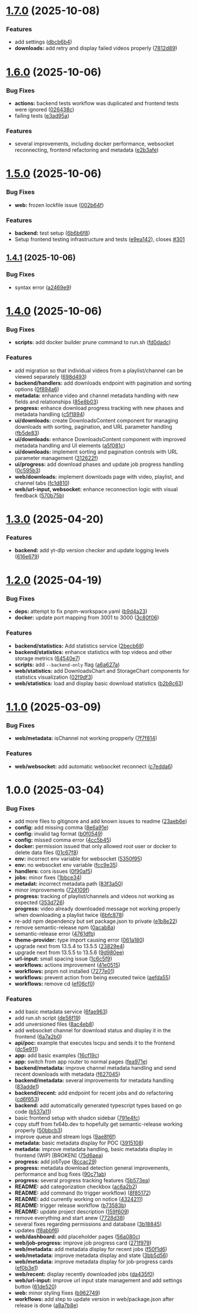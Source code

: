 # [1.7.0](https://github.com/Fx64b/video-archiver/compare/0.1.6.0-BETA...0.1.7.0-BETA) (2025-10-08)


### Features

* add settings ([dbcb6b4](https://github.com/Fx64b/video-archiver/commit/dbcb6b432746a95d27695cc76ab84ca85113b98b))
* **downloads:** add retry and display failed videos properly ([7812d89](https://github.com/Fx64b/video-archiver/commit/7812d891a1a0bf23be6a66f6061e31f7ef043c0d))

# [1.6.0](https://github.com/Fx64b/video-archiver/compare/0.1.5.0-BETA...0.1.6.0-BETA) (2025-10-06)


### Bug Fixes

* **actions:** backend tests workflow was duplicated and frontend tests were ignored ([026438c](https://github.com/Fx64b/video-archiver/commit/026438c82077aed1c52facd30ce47ae5f49ed677))
* failing tests ([e3ad95a](https://github.com/Fx64b/video-archiver/commit/e3ad95ad6b43865e4c541c4978dae67e4b56b8d2))


### Features

* several improvements, including docker performance, websocket reconnecting, frontend refactoring and metadata ([e2b3afe](https://github.com/Fx64b/video-archiver/commit/e2b3afeb18850d6a8f5d3c84000a68aa07532c0a))

# [1.5.0](https://github.com/Fx64b/video-archiver/compare/0.1.4.1-BETA...0.1.5.0-BETA) (2025-10-06)


### Bug Fixes

* **web:** frozen lockfile issue ([002b64f](https://github.com/Fx64b/video-archiver/commit/002b64ff9b4ddcbc12471bb3e69195773cd6de12))


### Features

* **backend:** test setup ([6b6b6f8](https://github.com/Fx64b/video-archiver/commit/6b6b6f85c5648f42e6ae25e53298062cfae02256))
* Setup frontend testing infrastructure and tests ([e9ea142](https://github.com/Fx64b/video-archiver/commit/e9ea1424a8c0936556ca7de1020f242a0504d161)), closes [#301](https://github.com/Fx64b/video-archiver/issues/301)

## [1.4.1](https://github.com/Fx64b/video-archiver/compare/0.1.4.0-BETA...0.1.4.1-BETA) (2025-10-06)


### Bug Fixes

* syntax error ([a2469e9](https://github.com/Fx64b/video-archiver/commit/a2469e9318fa19a92252a0fa91e710e0d05e90ac))

# [1.4.0](https://github.com/Fx64b/video-archiver/compare/0.1.3.0-BETA...0.1.4.0-BETA) (2025-10-06)


### Bug Fixes

* **scripts:** add docker builder prune command to run.sh ([fd0dadc](https://github.com/Fx64b/video-archiver/commit/fd0dadc076f5e203e09e8fa9bcbc3554630dc2d2))


### Features

* add migration so that individual videos from a playlist/channel can be viewed separately ([698d493](https://github.com/Fx64b/video-archiver/commit/698d493af1927f046ac5473f86abe7605452f67a))
* **backend/handlers:** add downloads endpoint with pagination and sorting options ([0f894a6](https://github.com/Fx64b/video-archiver/commit/0f894a6e37363f165ce063154fea6ffd060dfadc))
* **metadata:** enhance video and channel metadata handling with new fields and relationships ([85e8b03](https://github.com/Fx64b/video-archiver/commit/85e8b03e7928bd5ffb79b1df3ef4daac08c8ebd0))
* **progress:** enhance download progress tracking with new phases and metadata handling ([c5f1894](https://github.com/Fx64b/video-archiver/commit/c5f189442ac925376a97ca998029287e37d5582c))
* **ui/downloads:** create DownloadsContent component for managing downloads with sorting, pagination, and URL parameter handling ([fb5de83](https://github.com/Fx64b/video-archiver/commit/fb5de83cbaf2cae8a81def7beebbe23096ccd752))
* **ui/downloads:** enhance DownloadsContent component with improved metadata handling and UI elements ([a5f081c](https://github.com/Fx64b/video-archiver/commit/a5f081c483a6113596aba885a24f2552f511eeb6))
* **ui/downloads:** implement sorting and pagination controls with URL parameter management ([312622f](https://github.com/Fx64b/video-archiver/commit/312622f569e7b1c9611eecdf1e0c8ddec02deafb))
* **ui/progress:** add download phases and update job progress handling ([0c595b3](https://github.com/Fx64b/video-archiver/commit/0c595b38fa573a3819697862a68e9d3ffd0613ea))
* **web/downloads:** implement downloads page with video, playlist, and channel tabs ([fc1d810](https://github.com/Fx64b/video-archiver/commit/fc1d8108f928c72b540b26b4eac7107df9f53ca5))
* **web/url-input, websocket:** enhance reconnection logic with visual feedback ([570b75b](https://github.com/Fx64b/video-archiver/commit/570b75b03b1ed11246e20271e3742be43d79a027))

# [1.3.0](https://github.com/Fx64b/video-archiver/compare/0.1.2.0-BETA...0.1.3.0-BETA) (2025-04-20)


### Features

* **backend:** add yt-dlp version checker and update logging levels ([616e679](https://github.com/Fx64b/video-archiver/commit/616e6793fecdb3c56eab9856de0247e2f2acece1))

# [1.2.0](https://github.com/Fx64b/video-archiver/compare/0.1.1.0-BETA...0.1.2.0-BETA) (2025-04-19)


### Bug Fixes

* **deps:** attempt to fix pnpm-workspace.yaml ([b9d4a23](https://github.com/Fx64b/video-archiver/commit/b9d4a235854da0285bba6d2d6f8c2cd39a2e33b6))
* **docker:** update port mapping from 3001 to 3000 ([3c80f06](https://github.com/Fx64b/video-archiver/commit/3c80f0659cd8978dd54a2c0b7ef5c2ac3caa5e13))


### Features

* **backend/statistics:** Add statistics service ([2becb68](https://github.com/Fx64b/video-archiver/commit/2becb68df845d3075d19d725c99feb276b796c24))
* **backend/statistics:** enhance statistics with top videos and other storage metrics ([64540e7](https://github.com/Fx64b/video-archiver/commit/64540e7beca1853adf70a18ee6cc3102e21c8852))
* **scripts:** add `--backend-only` flag ([a6a627a](https://github.com/Fx64b/video-archiver/commit/a6a627a166b6490e253a8ba1bf914ac9fc661759))
* **web/statistics:** add DownloadsChart and StorageChart components for statistics visualization ([02f9df3](https://github.com/Fx64b/video-archiver/commit/02f9df352889fd8fec60de166a19e4bdc7c108a8))
* **web/statistics:** load and display basic download statistics ([b2b8c63](https://github.com/Fx64b/video-archiver/commit/b2b8c63e262ddba227cde7d767cc0d411d5cc43d))

# [1.1.0](https://github.com/Fx64b/video-archiver/compare/0.1.0.0-BETA...0.1.1.0-BETA) (2025-03-09)


### Bug Fixes

* **web/metadata:** isChannel not working propperly ([7f7f814](https://github.com/Fx64b/video-archiver/commit/7f7f81431305fd602c0d5d190b193772f7d41f7a))


### Features

* **web/websocket:** add automatic websocket reconnect ([c7edda6](https://github.com/Fx64b/video-archiver/commit/c7edda6c73b32a4326a5cbc2d0864295d5ab734e))

# 1.0.0 (2025-03-04)


### Bug Fixes

* add more files to gitignore and add known issues to readme ([23aeb6e](https://github.com/Fx64b/video-archiver/commit/23aeb6e388c6ca6c3c28d977224679e76eb1a6b5))
* **config:** add missing comma ([8e6a91e](https://github.com/Fx64b/video-archiver/commit/8e6a91e273190905d63f76431115121fa452660f))
* **config:** invalid tag format ([b0f0549](https://github.com/Fx64b/video-archiver/commit/b0f05491b298df671ca02599ef25a28d9964e108))
* **config:** missed comma error ([4cc5b45](https://github.com/Fx64b/video-archiver/commit/4cc5b453c93b5f4a48ee2641103a8c6877c30f92))
* **docker:** permission issued that only allowed root user or docker to delete data files ([01c67f8](https://github.com/Fx64b/video-archiver/commit/01c67f8e5970d9c9d0f1f39e52fd241b7e26326f))
* **env:** incorrect env variable for websocket ([5350f95](https://github.com/Fx64b/video-archiver/commit/5350f95926bed132230f57ba24eb3ea8c8476e7a))
* **env:** no websocket env variable ([fcc9e35](https://github.com/Fx64b/video-archiver/commit/fcc9e35fbaaef07ea5be3495ac7bfdbc682dbc5f))
* **handlers:** cors issues ([0f90af5](https://github.com/Fx64b/video-archiver/commit/0f90af5d8a09f026bd2ccb34f5433ce431c6969a))
* **jobs:** minor fixes ([1bbce34](https://github.com/Fx64b/video-archiver/commit/1bbce34b7c76d2b25f417b368927fca1853c07b9))
* **metadat:** incorrect metadata path ([83f3a50](https://github.com/Fx64b/video-archiver/commit/83f3a50cccc84012c64bb9d3f11a9cc3cb1bb0b5))
* minor improvements ([724109f](https://github.com/Fx64b/video-archiver/commit/724109f31bc09b093b984cb9d674c69e1a3b0a59))
* **progress:** tracking of playlist/channels and videos not working as expected ([353d726](https://github.com/Fx64b/video-archiver/commit/353d72612cab82ba38ae73bf6e01e47fabb5f98a))
* **progress:** video already downloaded message not working properly when downloading a playlist twice ([6bfc878](https://github.com/Fx64b/video-archiver/commit/6bfc8784f198841aba3dce2e21cdd68679330ea7))
* re-add npm dependency but set package.json to private ([e1b8e22](https://github.com/Fx64b/video-archiver/commit/e1b8e226e4a623ae79da3524b7f0d35e0ab59e28))
* remove semantic-release npm ([0acab8a](https://github.com/Fx64b/video-archiver/commit/0acab8ae4827a007ad4af1d42c906f0d6df03aea))
* semantic-release error ([4761dfb](https://github.com/Fx64b/video-archiver/commit/4761dfb9f9dbddd387059f72724aa0d1da9ca702))
* **theme-provider:** type import causing error ([061a180](https://github.com/Fx64b/video-archiver/commit/061a1808c5a78f237dcd682bebec582c7c7c5c9a))
* upgrade next from 13.5.4 to 13.5.5 ([23829e4](https://github.com/Fx64b/video-archiver/commit/23829e40f63f0896ff6e3aff37c73f1e9021d17b))
* upgrade next from 13.5.5 to 13.5.6 ([9d980ee](https://github.com/Fx64b/video-archiver/commit/9d980ee4b8954ba966b7ede054fe759f8a1f1448))
* **url-input:** small spacing issue ([1c6c5f9](https://github.com/Fx64b/video-archiver/commit/1c6c5f983e27070129564ff527e3ab2b199d18de))
* **workflows:** actions improvement ([41e0515](https://github.com/Fx64b/video-archiver/commit/41e0515a23570c5b7a88d8452b0fc406813e2f05))
* **workflows:** pnpm not installed ([7277e01](https://github.com/Fx64b/video-archiver/commit/7277e0140314b7fe494a588dd30b325e9881419f))
* **workflows:** prevent action from being executed twice ([aefda55](https://github.com/Fx64b/video-archiver/commit/aefda55e250385c7c97f35cc0357ea8746ba563d))
* **workflows:** remove cd ([ef06cf0](https://github.com/Fx64b/video-archiver/commit/ef06cf026a9921db3dbf7c6d620779f885443ab7))


### Features

* add basic metadata service ([6fae963](https://github.com/Fx64b/video-archiver/commit/6fae9636a17112cbdf477f225b2384e5a2b76b7c))
* add run.sh script ([de56f19](https://github.com/Fx64b/video-archiver/commit/de56f1962acc248cb3b3d7af9e3a960148f1348b))
* add unversioned files ([8ac4eb8](https://github.com/Fx64b/video-archiver/commit/8ac4eb8e296b993bbd5e00f191959384108e42d6))
* add websocket channel for download status and display it in the frontend ([6a7a2b0](https://github.com/Fx64b/video-archiver/commit/6a7a2b0d32a5698178add9d1617ed443e3fb0f1b))
* **api/poc:** example that executes lscpu and sends it to the frontend ([dc5e911](https://github.com/Fx64b/video-archiver/commit/dc5e91138d52f74ee2c8adeaf97b7bcdf67fa78d))
* **app:** add basic examples ([16cf19c](https://github.com/Fx64b/video-archiver/commit/16cf19ccd544b97bdc0520a82329d51dee7c0fb5))
* **app:** switch from app router to normal pages ([fea971e](https://github.com/Fx64b/video-archiver/commit/fea971e25e10476a46ab6036a6c6379f0b7288f8))
* **backend/metadata:** improve channel metadata handling and send recent downloads with metadata ([f627045](https://github.com/Fx64b/video-archiver/commit/f627045b85c416ac937cf631b4a27c6ae1fc7816))
* **backend/metadata:** several improvements for metadata handling ([83adde1](https://github.com/Fx64b/video-archiver/commit/83adde1694fcaa64805c8987fbe189359751d355))
* **backend/recent:** add endpoint for recent jobs and do refactoring ([cd6f653](https://github.com/Fx64b/video-archiver/commit/cd6f6538db875b858cfe59c979552f3498cfbd08))
* **backend:** add automatically generated typescript types based on go code ([b537a11](https://github.com/Fx64b/video-archiver/commit/b537a1113e692aa2ba00dd876172f09691308fca))
* basic frontend setup with shadcn sidebar ([791e4fc](https://github.com/Fx64b/video-archiver/commit/791e4fcf7d8775260d2f24297b13c39c6c10d8e1))
* copy stuff from fx64b.dev to hopefully get semantic-release working properly ([50bbcb3](https://github.com/Fx64b/video-archiver/commit/50bbcb33730186420ad4111f0eace6d17fe766c6))
* improve queue and stream logs ([9ae8f6f](https://github.com/Fx64b/video-archiver/commit/9ae8f6f21e0b585f313dd5344d707a984eaeaff3))
* **metadata:** basic metadata display for POC ([3915108](https://github.com/Fx64b/video-archiver/commit/39151089706bb2094d3236a18e5b45514766265f))
* **metadata:** improve metadata handling, basic metadata display in frontend (WIP) [BROKEN] ([75d6aea](https://github.com/Fx64b/video-archiver/commit/75d6aeadea7b389acd024dfd891581f4f567c055))
* **progress:** add jobType ([8ccac29](https://github.com/Fx64b/video-archiver/commit/8ccac293a08f750bb0744f2951bcc6cb3cd7e914))
* **progress:** metadata download detection general improvements, performance and bug fixes ([90c71ab](https://github.com/Fx64b/video-archiver/commit/90c71ab79657dd1bf3f0273ee3e081730a9da2e5))
* **progress:** several progress tracking features ([5b573ea](https://github.com/Fx64b/video-archiver/commit/5b573ea6b5181c92c6c5687c7a87f039d406bc0b))
* **README:** add categorization checkbox ([ac6a2b2](https://github.com/Fx64b/video-archiver/commit/ac6a2b2ac40d38d8c1ce6c0e8ffbe28e0228223f))
* **README:** add command (to trigger workflow) ([8f85172](https://github.com/Fx64b/video-archiver/commit/8f85172134dbdd7fe4078154096305d9f88a6148))
* **README:** add currently working on notice ([4324211](https://github.com/Fx64b/video-archiver/commit/4324211d623f158c7b856aa061d8b28eddefb424))
* **README:** trigger release workflow ([b73583b](https://github.com/Fx64b/video-archiver/commit/b73583bfe8fca9b17f4df0f4026dd9f56c429bf8))
* **README:** update project description ([159f609](https://github.com/Fx64b/video-archiver/commit/159f609cadc8c1912dddb97a93093d74e877c2da))
* remove everything and start anew ([7728d38](https://github.com/Fx64b/video-archiver/commit/7728d38d93f66d1a68019ad94b419e3eb5461f76))
* several fixes regarding permissions and database ([3b18845](https://github.com/Fx64b/video-archiver/commit/3b1884592fa3e1dc1babeab0f9c042c632493fe5))
* updates ([f8abbf6](https://github.com/Fx64b/video-archiver/commit/f8abbf6bf424ddd65eaff7f6e7e7d19064fb282d))
* **web/dashboard:** add placeholder pages ([56a080c](https://github.com/Fx64b/video-archiver/commit/56a080c2390301c6ca8b60c88f95dd96a15b1f68))
* **web/job-progress:** improve job progress card ([271f979](https://github.com/Fx64b/video-archiver/commit/271f9791af17f73d6d34bc260927782d831be966))
* **web/metadata:** add metadata display for recent jobs ([f50f1d6](https://github.com/Fx64b/video-archiver/commit/f50f1d645474af1b7ec5b74de209420e6020344a))
* **web/metadata:** improve metadata display and state ([3bb5d56](https://github.com/Fx64b/video-archiver/commit/3bb5d562b9b4efa0b6c4fa8d1a4f5a9985ba05fd))
* **web/metadata:** improve metadata display for job-progress cards ([ef0b3e1](https://github.com/Fx64b/video-archiver/commit/ef0b3e127d0df220b6e8d76eb4d0d345934e1f93))
* **web/recent:** display recently downloaded jobs ([da435f0](https://github.com/Fx64b/video-archiver/commit/da435f047a7e59f4e91fa2b58d93ce030c237ff5))
* **web/url-input:** improve url input state management and add settings button ([61de520](https://github.com/Fx64b/video-archiver/commit/61de520987b1a9f10743d05b77b11393c4c021e0))
* **web:** minor styling fixes ([b962749](https://github.com/Fx64b/video-archiver/commit/b962749167c4073983f335eb6c530f2432a0af70))
* **workflows:** add step to update version in web/package.json after release is done ([a8a7b8e](https://github.com/Fx64b/video-archiver/commit/a8a7b8e4710c1809f9458759f58a1dc5dc046ec6))
